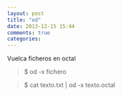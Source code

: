 ```yaml
---
layout: post
title: "od"
date: 2013-12-15 15:44
comments: true
categories: 
---
```

Vuelca ficheros en octal

>$ od -x fichero

>$ cat texto.txt | od -x texto.octal

